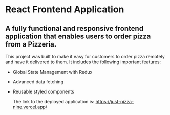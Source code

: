 # React Frontend Application

## A fully functional and responsive frontend application that enables users to order pizza from a Pizzeria.

This project was built to make it easy for customers to order pizza remotely and have it delivered to them. It includes the following important features:
- Global State Management with Redux
- Advanced data fetching 
- Reusable styled components

  The link to the deployed application is:
    https://just-pizza-nine.vercel.app/
